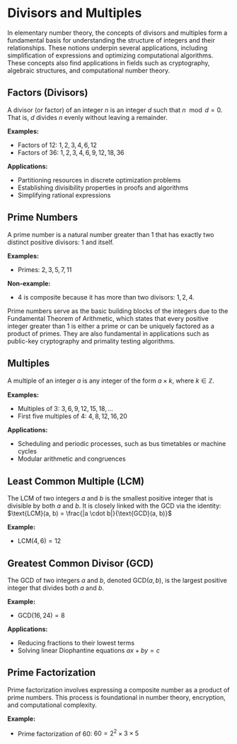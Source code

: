 # Divisors and Multiples

In elementary number theory, the concepts of divisors and multiples form a fundamental basis for understanding the structure of integers and their relationships. These notions underpin several applications, including simplification of expressions and optimizing computational algorithms. These concepts also find applications in fields such as cryptography, algebraic structures, and computational number theory.

## Factors (Divisors)

A divisor (or factor) of an integer $n$ is an integer $d$ such that $n \mod d = 0$. That is, $d$ divides $n$ evenly without leaving a remainder.

**Examples:**

* Factors of 12: $1, 2, 3, 4, 6, 12$
* Factors of 36: $1, 2, 3, 4, 6, 9, 12, 18, 36$

**Applications:**

* Partitioning resources in discrete optimization problems
* Establishing divisibility properties in proofs and algorithms
* Simplifying rational expressions

## Prime Numbers

A prime number is a natural number greater than 1 that has exactly two distinct positive divisors: 1 and itself.

**Examples:**

* Primes: $2, 3, 5, 7, 11$

**Non-example:**

* 4 is composite because it has more than two divisors: $1, 2, 4$.

Prime numbers serve as the basic building blocks of the integers due to the Fundamental Theorem of Arithmetic, which states that every positive integer greater than 1 is either a prime or can be uniquely factored as a product of primes. They are also fundamental in applications such as public-key cryptography and primality testing algorithms.

## Multiples

A multiple of an integer $a$ is any integer of the form $a \times k$, where $k \in \mathbb{Z}$.

**Examples:**

* Multiples of 3: $3, 6, 9, 12, 15, 18, \ldots$
* First five multiples of 4: $4, 8, 12, 16, 20$

**Applications:**

* Scheduling and periodic processes, such as bus timetables or machine cycles
* Modular arithmetic and congruences

## Least Common Multiple (LCM)

The LCM of two integers $a$ and $b$ is the smallest positive integer that is divisible by both $a$ and $b$. It is closely linked with the GCD via the identity:
$\text{LCM}(a, b) = \frac{|a \cdot b|}{\text{GCD}(a, b)}$

**Example:**

* $\text{LCM}(4, 6) = 12$

## Greatest Common Divisor (GCD)

The GCD of two integers $a$ and $b$, denoted $\text{GCD}(a, b)$, is the largest positive integer that divides both $a$ and $b$.

**Example:**

* $\text{GCD}(16, 24) = 8$

**Applications:**

* Reducing fractions to their lowest terms
* Solving linear Diophantine equations $ax + by = c$

## Prime Factorization

Prime factorization involves expressing a composite number as a product of prime numbers. This process is foundational in number theory, encryption, and computational complexity.

**Example:**

* Prime factorization of 60: $60 = 2^2 \times 3 \times 5$
